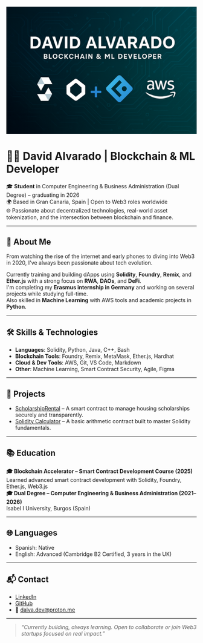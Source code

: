 <p align="center">
  <img src="https://github.com/dalva-code/dalva-code/blob/main/banner.png" alt="Banner" />
</p>

# 👨‍💻 David Alvarado | Blockchain & ML Developer

🎓 **Student** in Computer Engineering & Business Administration (Dual Degree) – graduating in 2026  
🌍 Based in Gran Canaria, Spain | Open to Web3 roles worldwide  
🌐 Passionate about decentralized technologies, real-world asset tokenization, and the intersection between blockchain and finance.

---

## 🚀 About Me

From watching the rise of the internet and early phones to diving into Web3 in 2020, I've always been passionate about tech evolution.

Currently training and building dApps using **Solidity**, **Foundry**, **Remix**, and **Ether.js** with a strong focus on **RWA**, **DAOs**, and **DeFi**.  
I'm completing my **Erasmus internship in Germany** and working on several projects while studying full-time.  
Also skilled in **Machine Learning** with AWS tools and academic projects in **Python**.

---

## 🛠️ Skills & Technologies

- **Languages**: Solidity, Python, Java, C++, Bash
- **Blockchain Tools**: Foundry, Remix, MetaMask, Ether.js, Hardhat
- **Cloud & Dev Tools**: AWS, Git, VS Code, Markdown
- **Other**: Machine Learning, Smart Contract Security, Agile, Figma

---

## 🔗 Projects

- [ScholarshipRental](https://github.com/dalva-code/ScholarshipRental) – A smart contract to manage housing scholarships securely and transparently.
- [Solidity Calculator](https://github.com/dalva-code/solidity-calculator) – A basic arithmetic contract built to master Solidity fundamentals.

---

## 📚 Education

**🎓 Blockchain Accelerator – Smart Contract Development Course (2025)**  
Learned advanced smart contract development with Solidity, Foundry, Ether.js, Web3.js  
**🎓 Dual Degree – Computer Engineering & Business Administration (2021–2026)**  
Isabel I University, Burgos (Spain)

---

## 🌐 Languages

- Spanish: Native  
- English: Advanced (Cambridge B2 Certified, 3 years in the UK)

---

## 📬 Contact

- [LinkedIn](https://www.linkedin.com/in/david-esteban-correa-alvarado-5140a1232/)  
- [GitHub](https://github.com/dalva-code)  
- 📧 dalva.dev@proton.me  

---

> _“Currently building, always learning. Open to collaborate or join Web3 startups focused on real impact.”_

